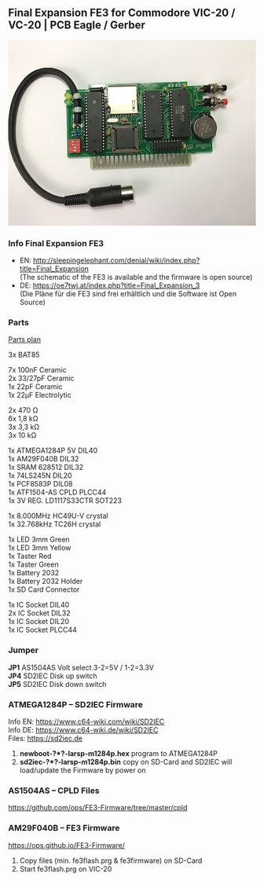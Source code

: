 ## Final Expansion FE3 for Commodore VIC-20 / VC-20 | PCB Eagle / Gerber
![](images/FE3.jpg)

### Info Final Expansion FE3
* EN: http://sleepingelephant.com/denial/wiki/index.php?title=Final_Expansion </br>
(The schematic of the FE3 is available and the firmware is open source) 
* DE: https://oe7twj.at/index.php?title=Final_Expansion_3</br>
(Die Pläne für die FE3 sind frei erhältlich und die Software ist Open Source)
    
    
### Parts    
[Parts plan](images/FE3_V3_REV10c.pdf)

3x BAT85    
    
7x 100nF Ceramic    
2x 33/27pF Ceramic    
1x 22pF Ceramic	    
1x 22µF Electrolytic    
    
2x 470 Ω    
6x 1,8 kΩ    
3x 3,3 kΩ    
3x 10 kΩ    
    
1x ATMEGA1284P 5V DIL40    
1x AM29F040B DIL32    
1x SRAM 628512 DIL32    
1x 74LS245N DIL20    
1x PCF8583P DIL08    
1x ATF1504-AS CPLD PLCC44    
1x 3V REG. LD1117S33CTR SOT223    
    
1x 8.000MHz HC49U-V crystal    
1x 32.768kHz TC26H crystal     
    
1x LED 3mm Green    
1x LED 3mm Yellow      
1x Taster Red    
1x Taster Green    
1x Battery 2032    
1x Battery 2032 Holder    
1x SD Card Connector  
      
1x IC Socket DIL40    
2x IC Socket DIL32    
1x IC Socket DIL20    
1x IC Socket PLCC44

### Jumper
**JP1** AS1504AS Volt select 3-2=5V / 1-2=3.3V      
**JP4** SD2IEC Disk up switch    
**JP5** SD2IEC Disk down switch      
    
### ATMEGA1284P – SD2IEC Firmware         
Info EN: https://www.c64-wiki.com/wiki/SD2IEC   
Info DE: https://www.c64-wiki.de/wiki/SD2IEC    
Files: https://sd2iec.de    
1. **newboot-?*?-larsp-m1284p.hex** program to ATMEGA1284P  
2. **sd2iec-?*?-larsp-m1284p.bin** copy on SD-Card and SD2IEC will load/update the Firmware by power on

### AS1504AS – CPLD Files
https://github.com/ops/FE3-Firmware/tree/master/cpld    


### AM29F040B – FE3 Firmware 
https://ops.github.io/FE3-Firmware/
1. Copy files (min. fe3flash.prg & fe3firmware) on SD-Card
2. Start fe3flash.prg on VIC-20
